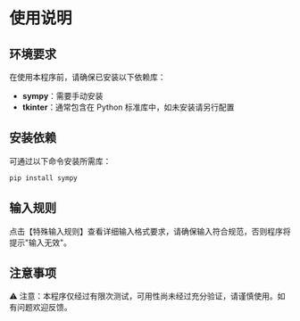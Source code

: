# 使用说明

## 环境要求

在使用本程序前，请确保已安装以下依赖库：

- **sympy**：需要手动安装
- **tkinter**：通常包含在 Python 标准库中，如未安装请另行配置

## 安装依赖

可通过以下命令安装所需库：

```bash
pip install sympy
```

## 输入规则

点击【特殊输入规则】查看详细输入格式要求，请确保输入符合规范，否则程序将提示"输入无效"。

## 注意事项

⚠️ 注意：本程序仅经过有限次测试，可用性尚未经过充分验证，请谨慎使用。如有问题欢迎反馈。